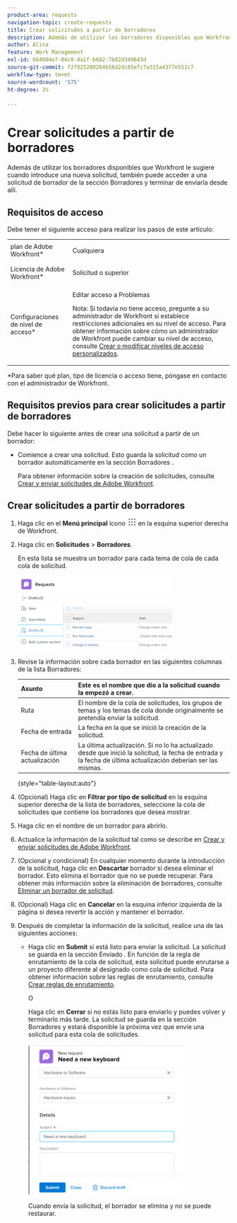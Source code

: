 ```yaml
---
product-area: requests
navigation-topic: create-requests
title: Crear solicitudes a partir de borradores
description: Además de utilizar los borradores disponibles que Workfront le sugiere cuando introduce una nueva solicitud, también puede acceder a una solicitud de borrador de la sección Borradores y terminar de enviarla desde allí.
author: Alina
feature: Work Management
exl-id: 664004e7-04c8-4a1f-b682-7b82d349643d
source-git-commit: f2f825280204b56d2dc85efc7a315a4377e551c7
workflow-type: tm+mt
source-wordcount: '575'
ht-degree: 1%

---
```


# Crear solicitudes a partir de borradores

Además de utilizar los borradores disponibles que Workfront le sugiere cuando introduce una nueva solicitud, también puede acceder a una solicitud de borrador de la sección Borradores y terminar de enviarla desde allí.

## Requisitos de acceso

Debe tener el siguiente acceso para realizar los pasos de este artículo:

<table style="table-layout:auto"> 
 <col> 
 <col> 
 <tbody> 
  <tr> 
   <td role="rowheader">plan de Adobe Workfront*</td> 
   <td> <p>Cualquiera </p> </td> 
  </tr> 
  <tr> 
   <td role="rowheader">Licencia de Adobe Workfront*</td> 
   <td> <p>Solicitud o superior</p> </td> 
  </tr> 
  <tr> 
   <td role="rowheader">Configuraciones de nivel de acceso*</td> 
   <td> <p>Editar acceso a Problemas</p> <p>Nota: Si todavía no tiene acceso, pregunte a su administrador de Workfront si establece restricciones adicionales en su nivel de acceso. Para obtener información sobre cómo un administrador de Workfront puede cambiar su nivel de acceso, consulte <a href="../../../administration-and-setup/add-users/configure-and-grant-access/create-modify-access-levels.md" class="MCXref xref">Crear o modificar niveles de acceso personalizados</a>.</p> </td> 
  </tr> 
 </tbody> 
</table>

&#42;Para saber qué plan, tipo de licencia o acceso tiene, póngase en contacto con el administrador de Workfront.

## Requisitos previos para crear solicitudes a partir de borradores

Debe hacer lo siguiente antes de crear una solicitud a partir de un borrador: 

* Comience a crear una solicitud. Esto guarda la solicitud como un borrador automáticamente en la sección Borradores .

   Para obtener información sobre la creación de solicitudes, consulte [Crear y enviar solicitudes de Adobe Workfront](../../../manage-work/requests/create-requests/create-submit-requests.md).

## Crear solicitudes a partir de borradores

1. Haga clic en el **Menú principal** icono ![](assets/main-menu-icon.png) en la esquina superior derecha de Workfront.
1. Haga clic en **Solicitudes** > **Borradores**.

   En esta lista se muestra un borrador para cada tema de cola de cada cola de solicitud.

   ![](assets/nwe-drafts-section-with-list-of-drafts-350x169.png)

1. Revise la información sobre cada borrador en las siguientes columnas de la lista Borradores:

   | Asunto | Este es el nombre que dio a la solicitud cuando la empezó a crear. |
   |---|---|
   | Ruta | El nombre de la cola de solicitudes, los grupos de temas y los temas de cola donde originalmente se pretendía enviar la solicitud. |
   | Fecha de entrada | La fecha en la que se inició la creación de la solicitud. |
   | Fecha de última actualización | La última actualización. Si no lo ha actualizado desde que inició la solicitud, la fecha de entrada y la fecha de última actualización deberían ser las mismas. |

   {style=&quot;table-layout:auto&quot;}

1. (Opcional) Haga clic en **Filtrar por tipo de solicitud** en la esquina superior derecha de la lista de borradores, seleccione la cola de solicitudes que contiene los borradores que desea mostrar.
1. Haga clic en el nombre de un borrador para abrirlo.
1. Actualice la información de la solicitud tal como se describe en [Crear y enviar solicitudes de Adobe Workfront](../../../manage-work/requests/create-requests/create-submit-requests.md).
1. (Opcional y condicional) En cualquier momento durante la introducción de la solicitud, haga clic en **Descartar** borrador si desea eliminar el borrador. Esto elimina el borrador que no se puede recuperar. Para obtener más información sobre la eliminación de borradores, consulte [Eliminar un borrador de solicitud](../../../manage-work/requests/create-requests/delete-request-draft.md).

1. (Opcional) Haga clic en **Cancelar** en la esquina inferior izquierda de la página si desea revertir la acción y mantener el borrador.

1. Después de completar la información de la solicitud, realice una de las siguientes acciones:

   * Haga clic en **Submit** si está listo para enviar la solicitud. La solicitud se guarda en la sección Enviado . En función de la regla de enrutamiento de la cola de solicitud, esta solicitud puede enrutarse a un proyecto diferente al designado como cola de solicitud. Para obtener información sobre las reglas de enrutamiento, consulte [Crear reglas de enrutamiento](../../../manage-work/requests/create-and-manage-request-queues/create-routing-rules.md).

      O

      Haga clic en **Cerrar** si no estás listo para enviarlo y puedes volver y terminarlo más tarde. La solicitud se guarda en la sección Borradores y estará disponible la próxima vez que envíe una solicitud para esta cola de solicitudes.

      ![](assets/nwe-submit-close-discard-draft-buttons-on-new-request-350x340.png)

      Cuando envía la solicitud, el borrador se elimina y no se puede restaurar.
